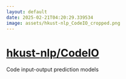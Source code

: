 ```yaml
---
layout: default
date: 2025-02-21T04:20:29.339534
image: assets/hkust-nlp_CodeIO_cropped.png
---
```


# [hkust-nlp/CodeIO](https://github.com/hkust-nlp/CodeIO)

Code input-output prediction models
